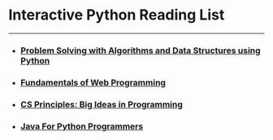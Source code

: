 # Interactive Python Reading List
***

* ### [Problem Solving with Algorithms and Data Structures using Python](http://interactivepython.org/courselib/static/pythonds/index.html)

* ### [Fundamentals of Web Programming](http://interactivepython.org/runestone/static/webfundamentals/index.html)

* ### [CS Principles: Big Ideas in Programming](http://interactivepython.org/runestone/static/StudentCSP/index.html)

* ### [Java For Python Programmers](http://interactivepython.org/runestone/static/java4python/index.html)
